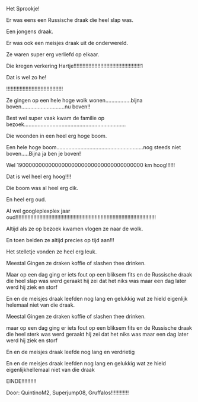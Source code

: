 Het Sprookje!



Er was eens een Russische draak die heel slap was.

Een jongens draak.

Er was ook een meisjes draak uit de onderwereld.

Ze waren super erg verliefd op elkaar.

Die kregen verkering Hartje!!!!!!!!!!!!!!!!!!!!!!!!!!!!!!!!!!!!!!!!!!!!!1

Dat is wel zo he!

!!!!!!!!!!!!!!!!!!!!!!!!!!!!!!!!!!!!!!

Ze gingen op een hele hoge wolk wonen.................bijna boven.............................nu boven!!

Best wel super vaak kwam de familie op bezoek....................................................................

Die woonden in een heel erg hoge boom.

Een hele hoge boom..........................................................nog steeds niet boven.....Bijna ja ben je boven!

Wel 190000000000000000000000000000000000000 km hoog!!!!!!

Dat is wel heel erg hoog!!!!

Die boom was al heel erg dik.

En heel erg oud.

Al wel googleplexplex jaar oud!!!!!!!!!!!!!!!!!!!!!!!!!!!!!!!!!!!!!!!!!!!!!!!!!!!!!!!!!!!!!!!!!!!!!!!!!!!!!!!!!!!!!!!!!!!!!!

Altijd als ze op bezoek kwamen vlogen ze naar de wolk.

En toen belden ze altijd precies op tijd aan!!!

Het stelletje vonden ze heel erg leuk.

Meestal Gingen ze draken koffie of slashen thee drinken.

Maar op een dag ging er iets fout op een bliksem fits en de Russische draak die heel slap was werd geraakt hij zei dat het niks was maar een dag later werd hij ziek en storf  

En en de meisjes draak leefden nog lang en gelukkig wat ze hield eigenlijk helemaal niet van die draak. 

Meestal Gingen ze draken koffie of slashen thee drinken.

maar op een dag ging er iets fout op een bliksem fits en de Russische draak die heel sterk was werd  geraakt hij zei dat het niks was maar een dag later werd hij ziek en storf  

En en de meisjes draak leefde nog lang en verdrietig 

En en de meisjes draak leefden nog lang en gelukkig wat ze hield eigenlijkhellemaal niet van die draak 

EINDE!!!!!!!!!!

Door: QuintinoM2, Superjump08, Gruffalos!!!!!!!!!!!!